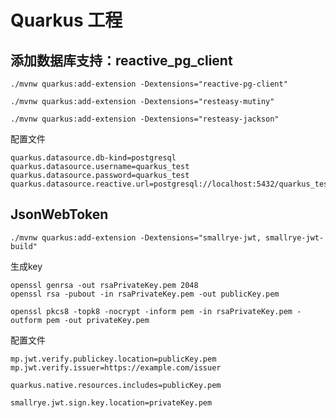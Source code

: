 # Quarkus 工程

## 添加数据库支持：reactive_pg_client

```shell
./mvnw quarkus:add-extension -Dextensions="reactive-pg-client"
```

```shell
./mvnw quarkus:add-extension -Dextensions="resteasy-mutiny"
```

```shell
./mvnw quarkus:add-extension -Dextensions="resteasy-jackson"
```

配置文件

```properties
quarkus.datasource.db-kind=postgresql
quarkus.datasource.username=quarkus_test
quarkus.datasource.password=quarkus_test
quarkus.datasource.reactive.url=postgresql://localhost:5432/quarkus_test
```

## JsonWebToken

```shell
./mvnw quarkus:add-extension -Dextensions="smallrye-jwt, smallrye-jwt-build"
```

生成key

```shell
openssl genrsa -out rsaPrivateKey.pem 2048
openssl rsa -pubout -in rsaPrivateKey.pem -out publicKey.pem

openssl pkcs8 -topk8 -nocrypt -inform pem -in rsaPrivateKey.pem -outform pem -out privateKey.pem
```

配置文件

```properties
mp.jwt.verify.publickey.location=publicKey.pem 
mp.jwt.verify.issuer=https://example.com/issuer 

quarkus.native.resources.includes=publicKey.pem

smallrye.jwt.sign.key.location=privateKey.pem
```
